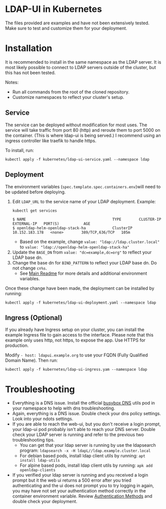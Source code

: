 # LDAP-UI in Kubernetes
The files provided are examples and have not been extensively tested. Make sure to test and customize them for your deployment.

# Installation

It is recommended to install in the same namespace as the LDAP server. It is most likely possible to connect to LDAP servers outside of the cluster, but this has not been tested.

Notes:
- Run all commands from the root of the cloned repository.
- Customize namespaces to reflect your cluster's setup.
## Service
The service can be deployed without modification for most uses. The service will take traffic from port 80 (http) and reroute them to port 5000 on the container. (This is where ldap-ui is being served.) I recommend using an ingress controller like traefik to handle https.  

To install, run:
```
kubectl apply -f kubernetes/ldap-ui-service.yaml --namespace ldap
```
## Deployment
The environment variables (`spec.template.spec.containers.env`)will need to be updated before deploying. 
1. Edit `LDAP_URL` to the service name of your LDAP deployment. Example:
   ```
   kubectl get services
   
   $ NAME                                       TYPE        CLUSTER-IP       EXTERNAL-IP   PORT(S)           AGE
   $ openldap-helm-openldap-stack-ha            ClusterIP   10.152.183.178   <none>        389/TCP,636/TCP   105m
   ```
   - Based on the example, change `value: "ldap://ldap.cluster.local"` to `value: "ldap://openldap-helm-openldap-stack-ha"`
1. Update the `BASE_DN` from `value: "dc=example,dc=org"` to reflect your LDAP base dn.
1. Change the base dn for `BIND_PATTERN` to reflect your LDAP base dn. Do not change `cn%s`.
   - See [Main Readme](../README.md) for more details and additional environment variables.  

Once these change have been made, the deployment can be installed by running:
```
kubectl apply -f kubernetes/ldap-ui-deployment.yaml --namespace ldap
``` 

## Ingress (Optional)
If you already have Ingress setup on your cluster, you can install the example Ingress file to gain access to the interface. Please note that this example only uses http, not https, to expose the app. Use HTTPS for production.

Modify `- host: ldapui.example.org` to use your FQDN (Fully Qualified Domain Name). Then run:
```
kubectl apply -f kubernetes/ldap-ui-ingress.yam --namespace ldap
``` 

# Troubleshooting
- Everything is a DNS issue. Install the official [busybox DNS](https://kubernetes.io/docs/tasks/administer-cluster/dns-debugging-resolution/) utils pod in your namespace to help with dns troubleshooting.
- Again, everything is a DNS issue. Double check your dns policy settings. Look into your ndots settings. 
- If you are able to reach the web-ui, but you don't receive a login prompt, your ldap-ui pod probably isn't able to reach your DNS server. Double check your LDAP server is running and refer to the previous two troubleshooting tips.
  - You can get that your ldap server is running by use the ldapsearch program: `ldapsearch -x -H ldapL//ldap.example.cluster.local`
  - For debian based pods, install ldap client utils by running: `apt install ldap-utils`
  - For alpine based pods, install ldap client utils by running: `apk add openldap-clients`
- If you verified your ldap server is running and you received a login prompt but it the web ui returns a 500 error after you tried authenticating and the ui does not prompt you to try logging in again, you may have not set your authentication method correctly in the container environment variable. Review [Authentication Methods](../README.md#authentication-methods) and double check your deployment.
